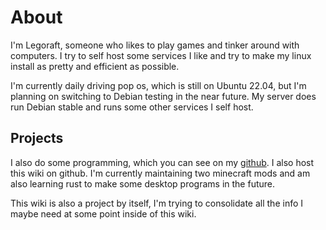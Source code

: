 # About

I'm Legoraft, someone who likes to play games and tinker around with computers. I try to self host some services I like and try to make my linux install as pretty and efficient as possible.

I'm currently daily driving pop os, which is still on Ubuntu 22.04, but I'm planning on switching to Debian testing in the near future. My server does run Debian stable and runs some other services I self host.

## Projects

I also do some programming, which you can see on my [github](https://github.com/legoraft). I also host this wiki on github. I'm currently maintaining two minecraft mods and am also learning rust to make some desktop programs in the future.

This wiki is also a project by itself, I'm trying to consolidate all the info I maybe need at some point inside of this wiki.
